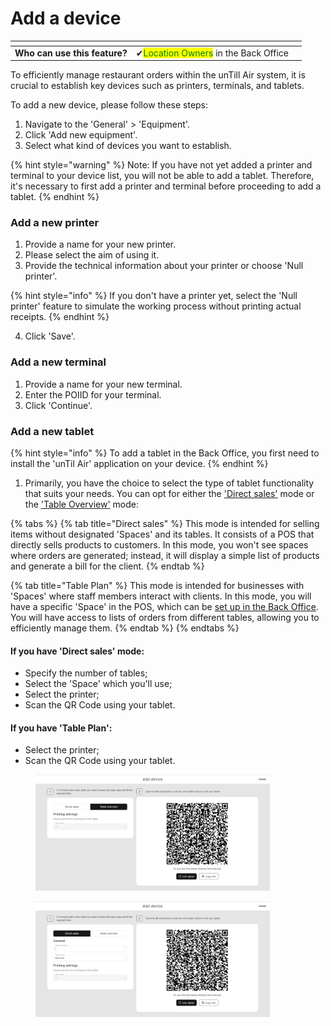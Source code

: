 # Add a device

<table data-card-size="large" data-view="cards" data-full-width="false"><thead><tr><th></th><th></th><th></th></tr></thead><tbody><tr><td><strong>Who can use this feature?</strong></td><td><span data-gb-custom-inline data-tag="emoji" data-code="2714">✔</span><mark style="color:green;">Location Owners</mark> in the Back Office</td><td></td></tr></tbody></table>

To efficiently manage restaurant orders within the unTill Air system, it is crucial to establish key devices such as printers, terminals, and tablets.

To add a new device, please follow these steps:

1. Navigate to the 'General' > 'Equipment'.
2. Click 'Add new equipment'.
3. Select what kind of devices you want to establish.

{% hint style="warning" %}
Note: If you have not yet added a printer and terminal to your device list, you will not be able to add a tablet. Therefore, it's necessary to first add a printer and terminal before proceeding to add a tablet.
{% endhint %}

### Add a new printer

1. Provide a name for your new printer.
2. Please select the aim of using it.
3. Provide the technical information about your printer or choose 'Null printer'.

{% hint style="info" %}
If you don't have a printer yet, select the 'Null printer' feature to simulate the working process without printing actual receipts.
{% endhint %}

4. Click 'Save'.

### Add a new terminal

1. Provide a name for your new terminal.
2. Enter the POIID for your terminal.
3. Click 'Continue'.

### Add a new tablet

{% hint style="info" %}
To add a tablet in the Back Office, you first need to install the 'unTil Air' application on your device.
{% endhint %}

1. Primarily, you have the choice to select the type of tablet functionality that suits your needs. You can opt for either the ['Direct sales'](../../features/sales-modes/direct-sales-mode.md) mode or the ['Table Overview'](../../features/sales-modes/table-plan-mode.md) mode:

{% tabs %}
{% tab title="Direct sales" %}
This mode is intended for selling items without designated 'Spaces' and its tables. It consists of a POS that directly sells products to customers. In this mode, you won't see spaces where orders are generated; instead, it will display a simple list of products and generate a bill for the client.
{% endtab %}

{% tab title="Table Plan" %}
This mode is intended for businesses with 'Spaces' where staff members interact with clients. In this mode, you will have a specific 'Space' in the POS, which can be [set up in the Back Office](../../features/spaces/manage-spaces-bo.md). You will have access to lists of orders from different tables, allowing you to efficiently manage them.&#x20;
{% endtab %}
{% endtabs %}

#### If you have 'Direct sales' mode:

* Specify the number of tables;
* Select the 'Space' which you'll use;
* Select the printer;
* Scan the QR Code using your tablet.

#### If you have 'Table Plan':

* Select the printer;
* Scan the QR Code using your tablet.

<div>

<figure><img src="../../.gitbook/assets/adding-device.jpg" alt="" width="375"><figcaption></figcaption></figure>

 

<figure><img src="../../.gitbook/assets/adding-device2.jpg" alt="" width="375"><figcaption></figcaption></figure>

</div>
